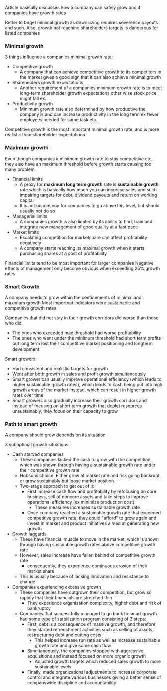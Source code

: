 Article basically discusses how a company can safely grow and if companies have growth rates

Better to target minimal growth as downsizing requires severence payouts and such. Also, growth not reaching shareholders targets is dangerous for listed companies

### Minimal growth
3 things influence a companies minimal growth rate:

- Competitive growth
	- A company that can achieve competitive growth to its competitors in the market gives a good sign that it can also achieve minimal growth
- Shareholders growth expectations
	- Another requirement of a companies minimum growth rate is to meet long-term shareholder growth expectations other wise stock price might fall ex.
- Productivity growth
	- Minimum growth rate also determined by how productive the company is and can increase productivity in the long term ex fewer employees needed for same task etc...

Competitive growth is the most important minimal growth rate, and is more realistic than shareholder expectations.


### Maximum growth
Even though companies a minimum growth rate to stay competitive etc, they also have an maximum threshold before growth starts causing too many problem.

- Financial limits
	- A proxy for **maximum long term growth** rate is **sustainable growth** rate which is basically how much you can increase sales and such impairing targets for debt, dividend payouts and return on working capital
	- It is not uncommon for companies to go above this level, but should usually not do so
- Managerial limits
	- A companies growth is also limited by its ability to find, train and integrate new management of good quality at a fast pace
- Market limits
	- Escalating competition for marketshare can affect profitability negatively
	- A company starts reaching its maximal growth when it starts purchasing shares at a cost of profitability

Financial limits tend to be most important for larger companies
Negative effects of management only become obvious when exceeding 25% growth rates


### Smart Growth

A company needs to grow within the confinements of minimal and maximum growth
Most importnat indicators were sustainable and competitive growth rates

Companies that did not stay in their growth corridors did worse than those who did.
- The ones who exceeded max threshold had worse profitability
- The ones who went under the minimum threshold had short term profits but long term lost their competitive market positioning and longterm development

Smart growers:
- Had consistent and realistic targets for growth
- Went after both growth in sales and profit growth simultaneously
- Smart grower can usually improve operational efficiency (which leads to higher sustainable growth rates), which leads to cash being put into high growth areas of the market instead, which can result in higher growth rates over time
- Smart growers also gradually increase their growth corridors and instead of focusing on short term growth that deplet resources unsustainably, they focus on their capacity to grow

### Path to smart growth
A company should grow depends on its situation 

3 suboptimal growth situations:
- Cash starved companies
	- These companies lacked the cash to grow with the competition, which was shown through having a sustainable growth rate under their competitive growth rate
	- Hobsons choice: Either grow at market rate and risk going bankrupt, or grow sustainably but loose market position
	- Two-stage approach to get out of it:
		- First increase cash flow and profitability by refocusing on core business, sell of noncore assets and take steps to improve operational efficiency (ex minimize production cost).
			- These measures increases sustainable growth rate
		- Once company reached a sustainable growth rate that exceeded competitive growth rate, they could "afford" to grow again and invest in market and product initiatives aimed at generating new growth
- Growth laggards
	- These have financial muscle to move in the market, which is shown through having sustainble growth rates above competitive growth rate
	- However, sales increase have fallen behind of competitive growth rate
		- consequently, they experience continuous erosion of their market share
	- This is usually because of lacking innovation and resistance to change
- Companies experiencing excessive growth
	- These companies have outgrown their competition, but grow so rapidly that their financials are stretched thin
		- They experience organisation complexity, higher debt and risk of bankruptcy
	- Companies that successfully managed to go back to smart growth had some type of stabilization program consisting of 3 steps:
		- First, debt is a consequence of massive growth, and therefore they started retrenchment activities such as selling of assets, restructuring debt and cutting costs
			- This helped increase run rate as well as increase sustainable growth rate and give some cash flow
		- Simultaneously, the companies stopped with aggressive acquisitions and instead focused on more organic growth
			- Adjusted growth targets which reduced sales growth to more sustainable levels
		- Finally, made organizational adjustments to increase corporate control and integrate various businesses giving a better sense of companywide discipline and accountability